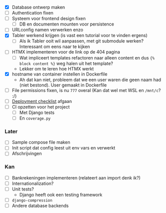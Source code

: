 - [x] Database ontwerp maken
- [ ] Authentication fixen
- [ ] Systeem voor frontend design fixen
	- [ ]  DB en documenten mounten voor persistence
- [ ] URLconfig namen verwerken enzo
- [x] Tabler werkend krijgen (is vast een tutorial voor te vinden ergens)
	- [ ] Als ik Tabler ooit wil aanpassen, met git submodule werken? Interessant om eens naar te kijken
- [ ] HTMX implementeren voor de link op de 404 pagina
	- [ ] Wat impliceert templates refactoren naar alleen content en dus `{% block content %}` weg halen uit het template?
	- Lekker om te leren hoe HTMX werkt
- [x] hostname van container instellen in Dockerfile
	- Ah dat kan niet, probleem dat we een user waren die geen naam had (niet bestond). User gemaakt in Dockerfile
- [ ] File permissions fixen, is nu `777` overal (Kan dat wel met WSL en `/mnt/c`? :/)
- [ ] [Deployment checklist](https://docs.djangoproject.com/en/4.2/howto/deployment/checklist/) afgaan
- [ ] CI opzetten voor het project
	- [ ] Met Django tests
	- [ ] En `coverage.py`
### Later
- [ ] Sample compose file maken
- [ ] Init script dat config leest uit env vars en verwerkt
- [ ] Afschrijvingen
### Kan
- [ ] Bankrekeningen implementeren (relateert aan import denk ik?)
- [ ] Internationalization?
- [ ] Unit tests?
	- Django heeft ook een testing framework
- [ ] `django-compression`
- [ ] Andere database backends